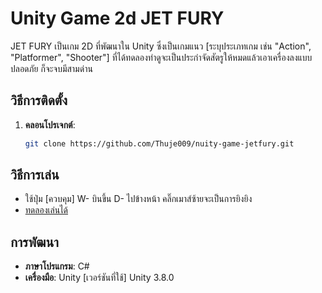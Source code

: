 
# Unity Game 2d JET FURY


JET FURY เป็นเกม 2D ที่พัฒนาใน Unity ซึ่งเป็นเกมแนว [ระบุประเภทเกม เช่น "Action", "Platformer", "Shooter"] ที่ได้ทดลองทำดูจะเป็นประกำจัดสัตรูให้หมดแล้วเอาเครื่องลงแบบปลอดภัย ก็จะจบมีสามด่าน 


## วิธีการติดตั้ง

1. **คลอนโปรเจกต์**: 

   ```bash
   git clone https://github.com/Thuje009/nuity-game-jetfury.git
   ```

## วิธีการเล่น

- ใช้ปุ่ม [ควบคุม] W- บินขึ้น  D- ไปข้างหน้า คลิ๊กเมาส์ซ้ายจะเป็นการยิงยิง
-  [ทดลองเล่นได้](https://drive.google.com/file/d/1dbaXBtB_GG4rJgeNqGOTeozRDOApvlFK/view?usp=sharing)


## การพัฒนา

- **ภาษาโปรแกรม**: C#
- **เครื่องมือ**: Unity [เวอร์ชันที่ใช้] Unity 3.8.0





